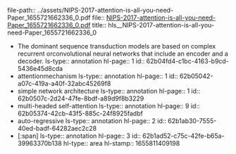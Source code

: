 file-path:: ../assets/NIPS-2017-attention-is-all-you-need-Paper_1655721662336_0.pdf
file:: [NIPS-2017-attention-is-all-you-need-Paper_1655721662336_0.pdf](../assets/NIPS-2017-attention-is-all-you-need-Paper_1655721662336_0.pdf)
title:: hls__NIPS-2017-attention-is-all-you-need-Paper_1655721662336_0

- The dominant sequence transduction models are based on complex recurrent orconvolutional neural networks that include an encoder and a decoder. 
  ls-type:: annotation
  hl-page:: 1
  id:: 62b04fd4-c1bc-4163-b9cd-5436e45d8cda
- attentionmechanism
  ls-type:: annotation
  hl-page:: 1
  id:: 62b05042-a07c-419a-a40f-32abc45269f8
- simple network architecture
  ls-type:: annotation
  hl-page:: 1
  id:: 62b0507c-2d24-47fe-8bdf-a89d9f8b3229
- multi-headed self-attention
  ls-type:: annotation
  hl-page:: 9
  id:: 62b05374-42cb-43f5-885c-24f8925fadbf
- auto-regressive
  ls-type:: annotation
  hl-page:: 2
  id:: 62b1ab30-7555-40ed-badf-64282aec2c28
- [:span]
  ls-type:: annotation
  hl-page:: 3
  id:: 62b1ad52-c75c-42fe-b65a-39963370b138
  hl-type:: area
  hl-stamp:: 1655811409198